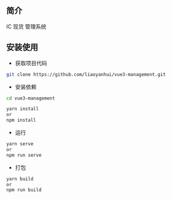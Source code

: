 <!--
 * @Description:
 * @Version: 2.0
 * @Author: shangxia
 * @Date: 2023-11-09 11:40:14
 * @LastEditors: shangxia
 * @LastEditTime: 2023-12-07 10:45:22
-->

## 简介

IC 现货 管理系统

## 安装使用

- 获取项目代码

```bash
git clone https://github.com/liaoyanhui/vue3-management.git
```

- 安装依赖

```bash
cd vue3-management

yarn install
or
npm install
```

- 运行

```bash
yarn serve
or
npm run serve
```

- 打包

```bash
yarn build
or
npm run build
```
